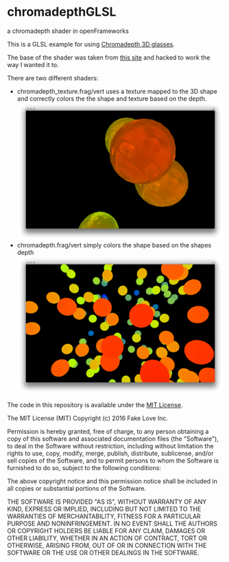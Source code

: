 chromadepthGLSL
===============

a chromadepth shader in openFrameworks


This is a GLSL example for using [Chromadepth 3D glasses](http://en.wikipedia.org/wiki/ChromaDepth).

The base of the shader was taken from [this site](http://eclecti.cc/computergraphics/cheap-3d-in-opengl-with-a-chromadepth-glsl-shader) and hacked to work the way I wanted it to.

There are two different shaders:

- chromadepth_texture.frag/vert uses a texture mapped to the 3D shape and correctly colors the the shape and texture based on the depth.
![1](https://raw.githubusercontent.com/fakelove/chromadepthGLSL/master/screenshots/Screenshot%202014-06-13%2016.41.11.png)
- chromadepth.frag/vert simply colors the shape based on the shapes depth
![2](https://raw.githubusercontent.com/fakelove/chromadepthGLSL/master/screenshots/Screenshot%202014-06-13%2017.02.02.png)


The code in this repository is available under the [MIT License](https://secure.wikimedia.org/wikipedia/en/wiki/Mit_license).

The MIT License (MIT) Copyright (c) 2016 Fake Love Inc.

Permission is hereby granted, free of charge, to any person obtaining a copy of this software and associated documentation files (the "Software"), to deal in the Software without restriction, including without limitation the rights to use, copy, modify, merge, publish, distribute, sublicense, and/or sell copies of the Software, and to permit persons to whom the Software is furnished to do so, subject to the following conditions:

The above copyright notice and this permission notice shall be included in all copies or substantial portions of the Software.

THE SOFTWARE IS PROVIDED "AS IS", WITHOUT WARRANTY OF ANY KIND, EXPRESS OR IMPLIED, INCLUDING BUT NOT LIMITED TO THE WARRANTIES OF MERCHANTABILITY, FITNESS FOR A PARTICULAR PURPOSE AND NONINFRINGEMENT. IN NO EVENT SHALL THE AUTHORS OR COPYRIGHT HOLDERS BE LIABLE FOR ANY CLAIM, DAMAGES OR OTHER LIABILITY, WHETHER IN AN ACTION OF CONTRACT, TORT OR OTHERWISE, ARISING FROM, OUT OF OR IN CONNECTION WITH THE SOFTWARE OR THE USE OR OTHER DEALINGS IN THE SOFTWARE.
